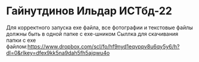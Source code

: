 # Гайнутдинов Ильдар ИСТбд-22
Для корректного запуска exe файла, все фотографии и текстовые файлы должны быть в одной папке с exe-шником
Сыллка для скачивания папки с exe файлом:https://www.dropbox.com/scl/fo/hf9nyd1eqvppv8u6qy5y6/h?dl=0&rlkey=dfex9kk5na9dah5fh5ajqwu4o

